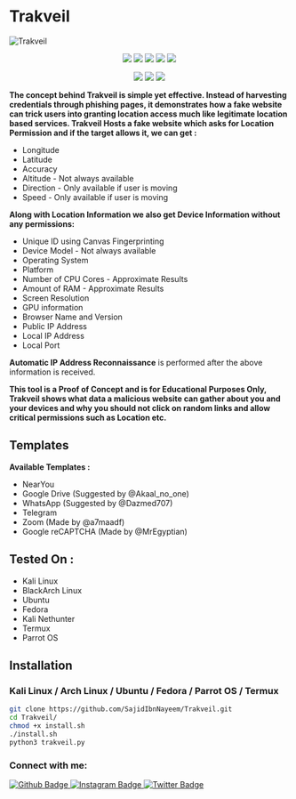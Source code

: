 # Trakveil 
![Trakveil](https://github.com/user-attachments/assets/82d2cc83-ba48-49c2-a478-78d720e7a0c3)
<p align="center">
  <img src="https://img.shields.io/badge/Version-1.2.1-green?style=for-the-badge">
  <img src="https://img.shields.io/github/license/SajidIbnNayeem/Trakveil?style=for-the-badge">
  <img src="https://img.shields.io/github/stars/SajidIbnNayeem/Trakveil?style=for-the-badge">
  <img src="https://img.shields.io/github/issues/SajidIbnNayeem/Trakveil?color=red&style=for-the-badge">
  <img src="https://img.shields.io/github/forks/SajidIbnNayeem/Trakveil?color=teal&style=for-the-badge">
</p>
<p align="center">
  <img src="https://img.shields.io/badge/Author-Sajid_Nayeem-blue?style=flat-square">
  <img src="https://img.shields.io/badge/Open%20Source-Yes-darkgreen?style=flat-square">
  <img src="https://img.shields.io/badge/Maintained%3F-Yes-lightblue?style=flat-square">
</p>

**The concept behind Trakveil is simple yet effective.
Instead of harvesting credentials through phishing pages, it demonstrates how a fake website can trick users into granting location access much like legitimate location based services.
Trakveil Hosts a fake website which asks for Location Permission and if the target allows it, we can get :**
* Longitude
* Latitude
* Accuracy
* Altitude - Not always available
* Direction - Only available if user is moving
* Speed - Only available if user is moving

**Along with Location Information we also get Device Information without any permissions:**
* Unique ID using Canvas Fingerprinting
* Device Model - Not always available
* Operating System
* Platform
* Number of CPU Cores - Approximate Results
* Amount of RAM - Approximate Results
* Screen Resolution
* GPU information
* Browser Name and Version
* Public IP Address
* Local IP Address
* Local Port

**Automatic IP Address Reconnaissance** is performed after the above information is received.

**This tool is a Proof of Concept and is for Educational Purposes Only, Trakveil shows what data a malicious website can gather about you and your devices and why you should not click on random links and allow critical permissions such as Location etc.**

## Templates

**Available Templates :**
* NearYou
* Google Drive (Suggested by @Akaal_no_one)
* WhatsApp (Suggested by @Dazmed707)
* Telegram
* Zoom (Made by @a7maadf)
* Google reCAPTCHA (Made by @MrEgyptian)

## Tested On :

* Kali Linux
* BlackArch Linux
* Ubuntu
* Fedora
* Kali Nethunter
* Termux
* Parrot OS

## Installation

### Kali Linux / Arch Linux / Ubuntu / Fedora / Parrot OS / Termux

```bash
git clone https://github.com/SajidIbnNayeem/Trakveil.git
cd Trakveil/
chmod +x install.sh
./install.sh
python3 trakveil.py
```

### Connect with me:
<div id="badges">
  <a href="https://github.com/SajidIbnNayeem">
    <img src="https://img.shields.io/badge/Github-white?style=for-the-badge&logo=Github&logoColor=black" alt="Github Badge"/>
  </a>
  
   <a href="https://www.instagram.com/sajid_ibn_nayeem?igsh=MXdnNmttb292MnFuaQ==">
    <img src="https://img.shields.io/badge/Instagram-purple?style=for-the-badge&logo=instagram&logoColor=white" alt="Instagram Badge"/>
  </a>
   
   <a href="https://twitter.com/Sajid_nayeem_">
    <img src="https://img.shields.io/badge/Twitter-blue?style=for-the-badge&logo=twitter&logoColor=white" alt="Twitter Badge"/>
  </a>
</div>

